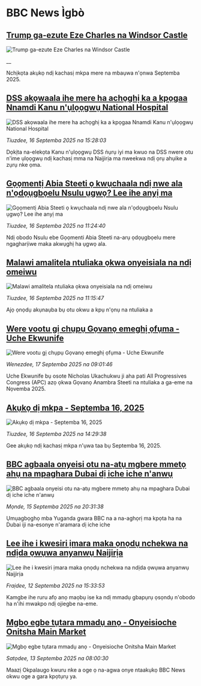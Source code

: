 # BBC News Ìgbò## [Trump ga-ezute Eze Charles na Windsor Castle](https://www.bbc.co.uk/igbo/live/cgr9ekd99rxt?at_medium=RSS&at_campaign=rss?at_campaign=githubrss)![Trump ga-ezute Eze Charles na Windsor Castle](https://ichef.bbci.co.uk/ace/standard/240/cpsprodpb/a4d6/live/1ab02ca0-939c-11f0-b391-6936825093bd.png)__Nchịkọta akụkọ ndị kachasị mkpa mere na mbaụwa n'ọnwa Septemba 2025.## [DSS akọwaala ihe mere ha achọghị ka a kpọgaa Nnamdi Kanu n'ụlọọgwụ National Hospital](https://www.bbc.com/igbo/articles/c9wdgjg81kpo?at_medium=RSS&at_campaign=rss?at_campaign=githubrss)![DSS akọwaala ihe mere ha achọghị ka a kpọgaa Nnamdi Kanu n'ụlọọgwụ National Hospital](https://ichef.bbci.co.uk/ace/ws/240/cpsprodpb/b8d8/live/7db338f0-9311-11f0-b391-6936825093bd.jpg)_Tiuzdee, 16 Septemba 2025 na 15:28:03_Dọkịta na-elekọta Kanu n'ụlọọgwụ DSS ṅụrụ iyi ma kwuo na DSS nwere otu n'ime ụlọọgwụ ndị kachasị mma na Naịjirịa ma nweekwa ndị ọrụ ahụike a zụrụ nke ọma.## [Gọọmentị Abia Steeti ọ kwụchaala ndị nwe ala n'ọdọụgbọelu Nsulu ụgwọ? Lee ihe anyị ma](https://www.bbc.com/igbo/articles/ce3l00qpgrko?at_medium=RSS&at_campaign=rss?at_campaign=githubrss)![Gọọmentị Abia Steeti ọ kwụchaala ndị nwe ala n'ọdọụgbọelu Nsulu ụgwọ? Lee ihe anyị ma](https://ichef.bbci.co.uk/ace/ws/240/cpsprodpb/2725/live/b85538f0-92ee-11f0-b391-6936825093bd.jpg)_Tiuzdee, 16 Septemba 2025 na 11:24:40_Ndị obodo Nsulu ebe Gọọmenti Abia Steeti na-arụ ọdọụgbọelu mere ngagharịiwe maka akwụghị ha ụgwọ ala.## [Malawi amalitela ntuliaka ọkwa onyeisiala na ndị omeiwu ](https://www.bbc.com/igbo/articles/cewnd8zw92ro?at_medium=RSS&at_campaign=rss?at_campaign=githubrss)![Malawi amalitela ntuliaka ọkwa onyeisiala na ndị omeiwu ](https://ichef.bbci.co.uk/ace/ws/240/cpsprodpb/df08/live/0d6d6430-92ee-11f0-84c8-99de564f0440.jpg)_Tiuzdee, 16 Septemba 2025 na 11:15:47_Ajọ ọnọdụ akụnaụba bụ otu okwu a kpụ n'ọnụ na ntuliaka a## [Were vootu gị chụpụ Gọvanọ emeghị ọfụma - Uche Ekwunife](https://www.bbc.com/igbo/articles/c8jmejy4gdlo?at_medium=RSS&at_campaign=rss?at_campaign=githubrss)![Were vootu gị chụpụ Gọvanọ emeghị ọfụma - Uche Ekwunife](https://ichef.bbci.co.uk/ace/ws/240/cpsprodpb/86a0/live/24a375f0-921b-11f0-b391-6936825093bd.jpg)_Wenezdee, 17 Septemba 2025 na 09:01:46_Uche Ekwunife bụ osote Nicholas Ukachukwu ji aha pati All Progressives Congress (APC) azọ ọkwa Gọvanọ Anambra Steeti na ntuliaka a ga-eme na Nọvemba 2025.## [Akụkọ dị mkpa - Septemba 16, 2025](https://www.bbc.com/igbo/articles/c5yk0k4y23qo?at_medium=RSS&at_campaign=rss?at_campaign=githubrss)![Akụkọ dị mkpa - Septemba 16, 2025](https://ichef.bbci.co.uk/ace/ws/240/cpsprodpb/f1a0/live/52df1610-60be-11f0-a40e-a1af2950b220.jpg)_Tiuzdee, 16 Septemba 2025 na 14:29:38_Gee akụkọ ndị kachasị mkpa n'ụwa taa bụ Septemba 16, 2025.## [BBC agbaala onyeisi otu na-atụ mgbere mmetọ ahụ na mpaghara Dubai dị iche iche n'anwụ](https://www.bbc.com/igbo/articles/cg4214pvl2wo?at_medium=RSS&at_campaign=rss?at_campaign=githubrss)![BBC agbaala onyeisi otu na-atụ mgbere mmetọ ahụ na mpaghara Dubai dị iche iche n'anwụ](https://ichef.bbci.co.uk/ace/ws/240/cpsprodpb/1c16/live/c327cfd0-919b-11f0-b391-6936825093bd.jpg)_Mọnde, 15 Septemba 2025 na 20:31:38_Ụmụagbọghọ mba Yuganda gwara BBC na a na-aghọrị ma kpọta ha na Dubai iji na-esonye n'aramara dị iche iche## [Lee ihe i kwesiri ịmara maka ọnọdụ nchekwa na ndịda ọwụwa anyanwụ Naịjirịa ](https://www.bbc.com/igbo/articles/czxp0egq1l0o?at_medium=RSS&at_campaign=rss?at_campaign=githubrss)![Lee ihe i kwesiri ịmara maka ọnọdụ nchekwa na ndịda ọwụwa anyanwụ Naịjirịa ](https://ichef.bbci.co.uk/ace/ws/240/cpsprodpb/7a44/live/ae0c0190-784e-11f0-8071-1788c7e8ae0e.jpg)_Fraịdee, 12 Septemba 2025 na 15:33:53_Kamgbe ihe ruru afọ anọ maọbụ ise ka ndị mmadụ gbapụrụ ọsọndụ n'obodo ha n'ihi mwakpo ndị ojiegbe na-eme.## [Mgbọ egbe tụtara mmadụ anọ - Onyeisioche Onitsha Main Market](https://www.bbc.com/igbo/articles/c5yg7kn0yrgo?at_medium=RSS&at_campaign=rss?at_campaign=githubrss)![Mgbọ egbe tụtara mmadụ anọ - Onyeisioche Onitsha Main Market](https://ichef.bbci.co.uk/ace/ws/240/cpsprodpb/7e85/live/8daecff0-9076-11f0-8846-9bcb3d85cb2b.jpg)_Satọdee, 13 Septemba 2025 na 08:00:30_Maazị Okpalaugo kwuru nke a oge ọ na-agwa onye ntaakụkọ BBC News okwu oge a gara kpọtụrụ ya.